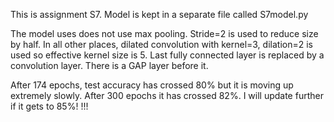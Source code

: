 This is assignment S7. Model is kept in a separate file called S7model.py

The model uses does not use max pooling. Stride=2 is used to reduce size by half. In all other places, dilated convolution with kernel=3, dilation=2 is used so effective kernel size is 5.
Last fully connected layer is replaced by a convolution layer. There is a GAP layer before it.

After 174 epochs, test accuracy has crossed 80% but it is moving up extremely slowly. After 300 epochs it has crossed 82%. I will update further if it gets to 85%! !!!

